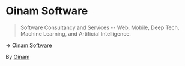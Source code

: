 # Oinam Software

> Software Consultancy and Services -- Web, Mobile, Deep Tech, Machine Learning, and Artificial Intelligence.

→ [Oinam Software](https://oinam.software/)

By [Oinam](https://oinam.com)